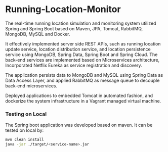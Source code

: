 # Running-Location-Monitor

The real-time running location simulation and monitoring system utilized Spring and Spring Boot based on Maven, JPA, Tomcat, RabbitMQ, MongoDB, MySQL and Docker. 

It effectively implemented server side REST APIs, such as running location update service, location distribution service, and location persistence service using MongoDB, Spring Data, Spring Boot and Spring Cloud. The back-end services are implemented based on Microservices architecture, Incorporated Netflix Eureka as service registration and discovery.

The application persists data to MongoDB and MySQL using Spring Data as Data Access Layer, and applied RabbitMQ as message queue to decouple back-end microservices.

Deployed applications to embedded Tomcat in automated fashion, and dockerize the system infrastructure in a Vagrant managed virtual machine.

### Testing on Local
The Spring boot application was developed based on maven. It can be tested on local by:

```bash
mvn clean install
java -jar ./target/<service-name>.jar
```
